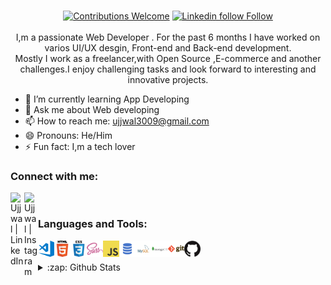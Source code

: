 <!-- [![Ujjwal Kumar header](https://raw.githubusercontent.com/rishiraj-acharya/rishiraj-acharya/master/cover.png)](https://Ujjwal3009.github.io/) -->
<p align="center">
<br/><a href="#contributing"><img alt="Contributions Welcome" src="https://img.shields.io/badge/contributions-welcome-brightgreen?style=for-the-badge&labelColor=black&logo=github"></a>  <a href="https://www.linkedin.com/ujjwal-kumar3009"><img alt="Linkedin follow Follow" src="https://img.shields.io/badge/connect/ujjwal-kumar3009?style=for-the-badge&color=09f&labelColor=black&logo=linkedin&label=@UJJWALKUMAR"></a><br/><br/>I,m a  passionate Web Developer . For the past 6 months I have worked on varios UI/UX desgin, Front-end and Back-end development.
<br/>
Mostly I work as a freelancer,with Open Source ,E-commerce and another challenges.I enjoy challenging tasks and look forward to interesting and innovative projects.


</p>


- 🌱 I’m currently learning App Developing
- 💬 Ask me about Web developing
- 📫 How to reach me: ujjwal3009@gmail.com
- 😄 Pronouns: He/Him
- ⚡ Fun fact: I,m a tech lover

### Connect with me:

[<img align="left" alt="Ujjwal | LinkedIn" width="22px" src="https://cdn.jsdelivr.net/npm/simple-icons@v3/icons/linkedin.svg" />][linkedin]
[<img align="left" alt="Ujjwal | Instagram" width="22px" src="https://cdn.jsdelivr.net/npm/simple-icons@v3/icons/instagram.svg" />][instagram]

<br />

### Languages and Tools:

<img align="left" alt="Visual Studio Code" width="26px" src="https://raw.githubusercontent.com/github/explore/80688e429a7d4ef2fca1e82350fe8e3517d3494d/topics/visual-studio-code/visual-studio-code.png" />
<img align="left" alt="HTML5" width="26px" src="https://raw.githubusercontent.com/github/explore/80688e429a7d4ef2fca1e82350fe8e3517d3494d/topics/html/html.png" />
<img align="left" alt="CSS3" width="26px" src="https://raw.githubusercontent.com/github/explore/80688e429a7d4ef2fca1e82350fe8e3517d3494d/topics/css/css.png" />
<img align="left" alt="Sass" width="26px" src="https://raw.githubusercontent.com/github/explore/80688e429a7d4ef2fca1e82350fe8e3517d3494d/topics/sass/sass.png" />
<img align="left" alt="JavaScript" width="26px" src="https://raw.githubusercontent.com/github/explore/80688e429a7d4ef2fca1e82350fe8e3517d3494d/topics/javascript/javascript.png" />
<img align="left" alt="SQL" width="26px" src="https://raw.githubusercontent.com/github/explore/80688e429a7d4ef2fca1e82350fe8e3517d3494d/topics/sql/sql.png" />
<img align="left" alt="MySQL" width="26px" src="https://raw.githubusercontent.com/github/explore/80688e429a7d4ef2fca1e82350fe8e3517d3494d/topics/mysql/mysql.png" />
<img align="left" alt="MongoDB" width="26px" src="https://raw.githubusercontent.com/github/explore/80688e429a7d4ef2fca1e82350fe8e3517d3494d/topics/mongodb/mongodb.png" />
<img align="left" alt="Git" width="26px" src="https://raw.githubusercontent.com/github/explore/80688e429a7d4ef2fca1e82350fe8e3517d3494d/topics/git/git.png" />
<img align="left" alt="GitHub" width="26px" src="https://raw.githubusercontent.com/github/explore/78df643247d429f6cc873026c0622819ad797942/topics/github/github.png" />
<br />
<br />
<details>
  <summary>:zap: Github Stats</summary>

  <img align="left" alt="Ujjwal's Github Stats" src="https://github-readme-stats.codestackr.vercel.app/api?username=Ujjwal3009&show_icons=true&hide_border=true" />

</details>

[instagram]: https://instagram.com/ujjwal_3009/
[linkedin]: https://www.linkedin.com/in/ujjwal-kumar3009/

